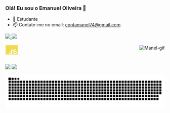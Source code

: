 ### Olá! Eu sou o Emanuel Oliveira 👋

- 🌱 Estudante
- 📫 Contate-me no email: contamanel74@gmail.com

 <div>
  <a href="https://github.com/ManelOliveira">
  <img height="180em" src="https://github-readme-stats.vercel.app/api?username=ManelOliveira&show_icons=true&theme=tokyonight&include_all_commits=true&count_private=true"/>
  <img height="180em" src="https://github-readme-stats.vercel.app/api/top-langs/?username=ManelOliveira&layout=compact&langs_count=7&theme=tokyonight"/>
</div>
<div style="display: inline_block"><br>
  <img align="center" alt="Rafa-Js" height="30" width="40" src="https://raw.githubusercontent.com/devicons/devicon/master/icons/javascript/javascript-plain.svg">
<img align="right" alt="Manel-gif" src="https://media.discordapp.net/attachments/869927751329669121/873267447577329674/picasion.com_ea8dd1e959594274d49cc32277b8bc7a.gif">
</div>

##

<div>

  <a href="https://instagram.com/emanuel_oliveira099" target="_blank"><img src="https://img.shields.io/badge/-Instagram-%23E4405F?style=for-the-badge&logo=instagram&logoColor=white" target="_blank"></a>
  <a href = "mailto:contamanel74@gmail.com"><img src="https://img.shields.io/badge/Gmail-D14836?style=for-the-badge&logo=gmail&logoColor=white" target="_blank"></a>

</div>

![Snake animation](https://github.com/ManelOliveira/ManelOliveira/blob/output/github-contribution-grid-snake.svg)
